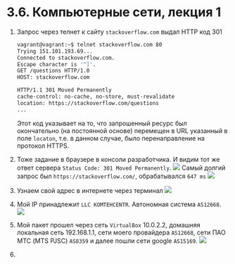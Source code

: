 # 3.6. Компьютерные сети, лекция 1
1. Запрос через телнет к сайту `stackoverflow.com` выдал HTTP код 301
    ```bash
   vagrant@vagrant:~$ telnet stackoverflow.com 80
   Trying 151.101.193.69...
   Connected to stackoverflow.com.
   Escape character is '^]'.
   GET /questions HTTP/1.0
   HOST: stackoverflow.com
   
   HTTP/1.1 301 Moved Permanently 
   cache-control: no-cache, no-store, must-revalidate
   location: https://stackoverflow.com/questions
   ...
   ```
   Этот код указывает на то, что запрошенный ресурс был окончательно (на постоянной основе) перемещен в URL указанный в поле `locaton`, т.е. в данном случае, было перенаправление на протокол HTTPS.
   
1. Тоже задание в браузере в консоли разработчика. И видим тот же ответ сервера `Status Code: 301 Moved Permanently`.
   ![](img/screen-net-1.png)
   Самый долгий запрос был `https://stackoverflow.com/`, обрабатывался `647 ms`
   ![](img/screen-net-2.png)
   
1. Узнаем свой адрес в интернете через терминал
   ![](img/screen-ip.png)
   
1. Мой IP принадлежит `LLC KOMTEHCENTR`. Автономная система `AS12668`.
   ![](img/screen-whois.png)
   
1. Мой пакет прошел через сеть `VirtualBox` 10.0.2.2, домашняя локальная сеть 192.168.1.1, сети моего провайдера `AS12668`, сети ПАО МТС (MTS PJSC) `AS8359` и далее пошли сети google `AS15169`.
   ![](img/screen-trace.png)
   
1. 